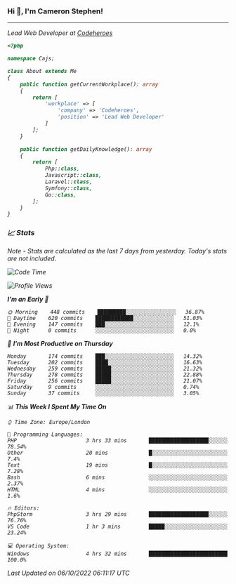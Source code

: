 ### Hi 👋, I'm Cameron Stephen!
<hr>
<p><em>Lead Web Developer at <a href="https://codeheroes.co.uk">Codeheroes</a></p>


```php
<?php

namespace Cajs;

class About extends Me
{
    public function getCurrentWorkplace(): array
    {
        return [
            'workplace' => [
                'company' => 'Codeheroes',
                'position' => 'Lead Web Developer'
            ]
        ];
    }

    public function getDailyKnowledge(): array
    {
        return [
            Php::class,
            Javascript::class,
            Laravel::class,
            Symfony::class,
            Go::class,
        ];
    }
}
```

### 📈 Stats
<p><em>Note - Stats are calculated as the last 7 days from yesterday. Today's stats are not included.</em></p>


<!--START_SECTION:waka-->
![Code Time](http://img.shields.io/badge/Code%20Time-3%2C142%20hrs%2040%20mins-blue)

![Profile Views](http://img.shields.io/badge/Profile%20Views-0-blue)

**I'm an Early 🐤** 

```text
🌞 Morning    448 commits    █████████░░░░░░░░░░░░░░░░   36.87% 
🌆 Daytime    620 commits    ████████████░░░░░░░░░░░░░   51.03% 
🌃 Evening    147 commits    ███░░░░░░░░░░░░░░░░░░░░░░   12.1% 
🌙 Night      0 commits      ░░░░░░░░░░░░░░░░░░░░░░░░░   0.0%

```
📅 **I'm Most Productive on Thursday** 

```text
Monday       174 commits    ███░░░░░░░░░░░░░░░░░░░░░░   14.32% 
Tuesday      202 commits    ████░░░░░░░░░░░░░░░░░░░░░   16.63% 
Wednesday    259 commits    █████░░░░░░░░░░░░░░░░░░░░   21.32% 
Thursday     278 commits    █████░░░░░░░░░░░░░░░░░░░░   22.88% 
Friday       256 commits    █████░░░░░░░░░░░░░░░░░░░░   21.07% 
Saturday     9 commits      ░░░░░░░░░░░░░░░░░░░░░░░░░   0.74% 
Sunday       37 commits     ░░░░░░░░░░░░░░░░░░░░░░░░░   3.05%

```


📊 **This Week I Spent My Time On** 

```text
⌚︎ Time Zone: Europe/London

💬 Programming Languages: 
PHP                      3 hrs 33 mins       ███████████████████░░░░░░   78.54% 
Other                    20 mins             █░░░░░░░░░░░░░░░░░░░░░░░░   7.4% 
Text                     19 mins             █░░░░░░░░░░░░░░░░░░░░░░░░   7.28% 
Bash                     6 mins              ░░░░░░░░░░░░░░░░░░░░░░░░░   2.37% 
HTML                     4 mins              ░░░░░░░░░░░░░░░░░░░░░░░░░   1.6%

🔥 Editors: 
PhpStorm                 3 hrs 29 mins       ███████████████████░░░░░░   76.76% 
VS Code                  1 hr 3 mins         █████░░░░░░░░░░░░░░░░░░░░   23.24%

💻 Operating System: 
Windows                  4 hrs 32 mins       █████████████████████████   100.0%

```


 Last Updated on 06/10/2022 06:11:17 UTC
<!--END_SECTION:waka-->
